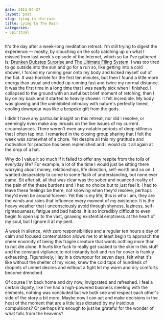 ```yaml
---
date: 2013-04-27
layout: post
slug: lying-in-the-rain
title: Lying In The Rain
categories:
- Spiritual
---
```


It's the day after a week-long meditation retreat. I'm still trying to digest the experience &mdash; mostly, by slouching on the sofa catching up on what I missed from last week's episode of the Internet, which so far I've gathered is; [Drunken Dubstep Surprise ](http://www.youtube.com/watch?feature=player_embedded&v=sRFSmqcllQE) and [The Ultimate Filing System](http://www.youtube.com/watch?v=iimzzlxzCFE). I was too tired to go outside into the sun and go for a run so, like getting into a cold shower, I forced my running gear onto my body and kicked myself out of the flat. It was horrible for the first ten minutes, but then I found a little more energy than usual and ended up running fast and twice my normal distance. It was the first time in a long time that I was nearly sick when I finished. I collapsed to the ground with an awful but brief moment of retching, then I lay on my back and it started to heavily shower. It felt incredible. My body was glowing and the uninhibited intimacy with nature's perfectly timed, cooling downpour was like a bespoke gift from the gods.

I didn't have any particular insight on this retreat, nor did I resolve, or seemingly even make any inroads on the live issues of my current circumstances. There weren't even any notable periods of deep stillness that I often tap into. I remarked in the closing group sharing that I felt the week was somewhat of a chore. Yet despite all this my gratitude and motivation for practice has been replenished and I would do it all again at the drop of a hat.

Why do I value it so much if it failed to offer any respite from the toils of everyday life? For example, a lot of the time I would just be sitting there worrying about money, relationships, life direction, self-worth and so on. I wanted desperately to come to some flash of understanding, but none ever came. Sit after sit, all that was clear was the sober and nuanced reality of the pain of the these burdens and I had no choice but to just feel it. I had to leave these feelings be there, not knowing when they'd resolve, perhaps they'd even be around forever. Yet this is my life, this is who I am, they are the winds and rains that influence every moment of my existence. It is the heavy weather that I unconsciously avoid through shyness, laziness, self-righteousness, fatigue and bad habits. It is so incredibly difficult to even begin to open up to the vast, gnawing existential emptiness at the heart of my soul, but I ignore it at my peril.

A week in silence, with zero responsibilities and a regular ten hours a day of calm and focused contemplation allows me to at least begin to approach the sheer enormity of being this fragile creature that wants nothing more than to not die alone. It hurts like fuck to really get soaked to the skin in this stuff and the constant vigilance to not instantly bolt and run for cover is frankly exhausting. Figuratively, I lay in a downpour for seven days, felt what it's like without the shelter of my vices, knew the cold taps of hundreds of droplets of unmet desires and without a fight let my warm and dry comforts become drenched.

Of course I'm back home and dry now, invigorated and refreshed. I feel a certain dignity, like I've had a high-powered business meeting with the elements, nothing was concluded but we both see and respect each other's side of the story a bit more. Maybe now I can act and make decisions in the heat of the moment that are a little less dictated by my insidious compulsions? Or perhaps it's enough to just be grateful for the wonder of what falls from the heavens?